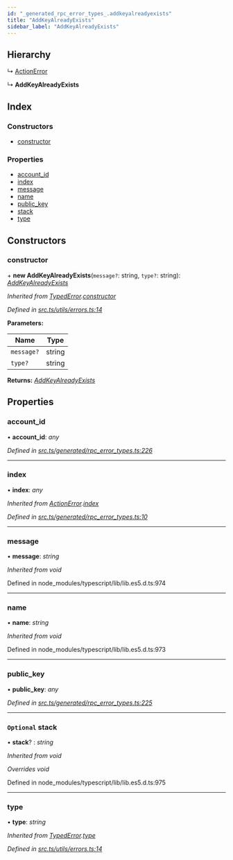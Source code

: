 ```yaml
---
id: "_generated_rpc_error_types_.addkeyalreadyexists"
title: "AddKeyAlreadyExists"
sidebar_label: "AddKeyAlreadyExists"
---
```


## Hierarchy

  ↳ [ActionError](_generated_rpc_error_types_.actionerror.md)

  ↳ **AddKeyAlreadyExists**

## Index

### Constructors

* [constructor](_generated_rpc_error_types_.addkeyalreadyexists.md#constructor)

### Properties

* [account_id](_generated_rpc_error_types_.addkeyalreadyexists.md#account_id)
* [index](_generated_rpc_error_types_.addkeyalreadyexists.md#index)
* [message](_generated_rpc_error_types_.addkeyalreadyexists.md#message)
* [name](_generated_rpc_error_types_.addkeyalreadyexists.md#name)
* [public_key](_generated_rpc_error_types_.addkeyalreadyexists.md#public_key)
* [stack](_generated_rpc_error_types_.addkeyalreadyexists.md#optional-stack)
* [type](_generated_rpc_error_types_.addkeyalreadyexists.md#type)

## Constructors

###  constructor

\+ **new AddKeyAlreadyExists**(`message?`: string, `type?`: string): *[AddKeyAlreadyExists](_generated_rpc_error_types_.addkeyalreadyexists.md)*

*Inherited from [TypedError](_utils_errors_.typederror.md).[constructor](_utils_errors_.typederror.md#constructor)*

*Defined in [src.ts/utils/errors.ts:14](https://github.com/nearprotocol/nearlib/blob/36a8ddc/src.ts/utils/errors.ts#L14)*

**Parameters:**

Name | Type |
------ | ------ |
`message?` | string |
`type?` | string |

**Returns:** *[AddKeyAlreadyExists](_generated_rpc_error_types_.addkeyalreadyexists.md)*

## Properties

###  account_id

• **account_id**: *any*

*Defined in [src.ts/generated/rpc_error_types.ts:226](https://github.com/nearprotocol/nearlib/blob/36a8ddc/src.ts/generated/rpc_error_types.ts#L226)*

___

###  index

• **index**: *any*

*Inherited from [ActionError](_generated_rpc_error_types_.actionerror.md).[index](_generated_rpc_error_types_.actionerror.md#index)*

*Defined in [src.ts/generated/rpc_error_types.ts:10](https://github.com/nearprotocol/nearlib/blob/36a8ddc/src.ts/generated/rpc_error_types.ts#L10)*

___

###  message

• **message**: *string*

*Inherited from void*

Defined in node_modules/typescript/lib/lib.es5.d.ts:974

___

###  name

• **name**: *string*

*Inherited from void*

Defined in node_modules/typescript/lib/lib.es5.d.ts:973

___

###  public_key

• **public_key**: *any*

*Defined in [src.ts/generated/rpc_error_types.ts:225](https://github.com/nearprotocol/nearlib/blob/36a8ddc/src.ts/generated/rpc_error_types.ts#L225)*

___

### `Optional` stack

• **stack**? : *string*

*Inherited from void*

*Overrides void*

Defined in node_modules/typescript/lib/lib.es5.d.ts:975

___

###  type

• **type**: *string*

*Inherited from [TypedError](_utils_errors_.typederror.md).[type](_utils_errors_.typederror.md#type)*

*Defined in [src.ts/utils/errors.ts:14](https://github.com/nearprotocol/nearlib/blob/36a8ddc/src.ts/utils/errors.ts#L14)*
